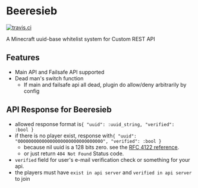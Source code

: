 # Beeresieb
[![travis.ci](https://api.travis-ci.com/Nachtbeere/Beeresieb.svg?branch=master)](https://travis-ci.com/github/Nachtbeere/Beeresieb)

A Minecraft uuid-base whitelist system for Custom REST API

## Features
* Main API and Failsafe API supported
* Dead man's switch function
    * If main and failsafe api all dead, plugin do allow/deny arbitrarily by config

## API Response for Beeresieb
* allowed response format is<code>{ "uuid": :uuid_string, "verified": :bool }</code>
* if there is no player exist, response with<code>{ "uuid": "00000000000000000000000000000000", "verified": :bool }</code>
    * because nil uuid is a 128 bits zero. see the [RFC 4122 reference](https://tools.ietf.org/html/rfc4122#section-4.1.7).
    * or just return <code>404 Not Found</code> Status code.
* <code>verified</code> field for user's e-mail verification check or something for your api.
* the players must have <code>exist in api server</code> and <code>verified in api server</code> to join
